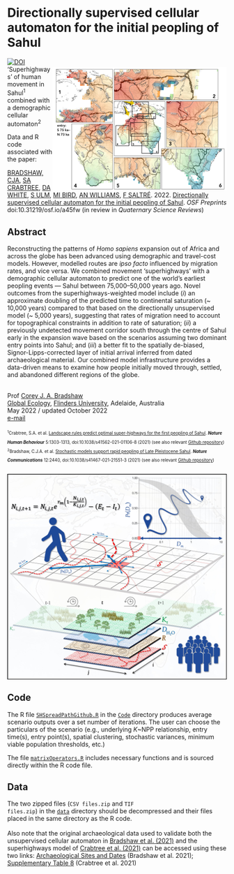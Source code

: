 # Directionally supervised cellular automaton for the initial peopling of Sahul
<img align="right" src="www/regions75.jpg" alt="Sahul predictions" width="400" style="margin-top: 20px">
<a href="https://doi.org/10.5281/zenodo.7015957"><img src="https://zenodo.org/badge/DOI/10.5281/zenodo.7015957.svg" alt="DOI"></a>
<br>
‘Superhighways’ of human movement in Sahul<sup>1</sup> combined with a demographic cellular automaton<sup>2</sup>

Data and R code associated with the paper:

<a href="http://scholar.google.com.au/citations?sortby=pubdate&hl=en&user=1sO0O3wAAAAJ&view_op=list_works">BRADSHAW, CJA</a>, <a href="https://stefanicrabtree.com/about-stefani/">SA CRABTREE</a>, <a href="https://santafe.edu/people/profile/devin-white">DA WHITE</a>, <a href="https://research.jcu.edu.au/portfolio/sean.ulm">S ULM</a>, <a href="https://research.jcu.edu.au/portfolio/michael.bird">MI BIRD</a>, <a href="https://www.emmconsulting.com.au/about/leadership-team/dr-alan-william-2/">AN WILLIAMS</a>, <a href="http://www.flinders.edu.au/people/frederik.saltre">F SALTRÉ</a>. 2022. <a href="http://doi.org/10.31219/osf.io/a45fw">Directionally supervised cellular automaton for the initial peopling of Sahul</a>. <em>OSF Preprints</em> doi:10.31219/osf.io/a45fw (in review in <em>Quaternary Science Reviews</em>)

## Abstract
Reconstructing the patterns of <em>Homo sapiens</em> expansion out of Africa and across the globe has been advanced using demographic and travel-cost models. However, modelled routes are <em>ipso facto</em> influenced by migration rates, and vice versa. We combined movement ‘superhighways’ with a demographic cellular automaton to predict one of the world’s earliest peopling events — Sahul between 75,000–50,000 years ago. Novel outcomes from the superhighways-weighted model include (<em>i</em>) an approximate doubling of the predicted time to continental saturation (~ 10,000 years) compared to that based on the directionally unsupervised model (~ 5,000 years), suggesting that rates of migration need to account for topographical constraints in addition to rate of saturation; (<em>ii</em>) a previously undetected movement corridor south through the centre of Sahul early in the expansion wave based on the scenarios assuming two dominant entry points into Sahul; and (<em>iii</em>) a better fit to the spatially de-biased, Signor-Lipps-corrected layer of initial arrival inferred from dated archaeological material. Our combined model infrastructure provides a data-driven means to examine how people initially moved through, settled, and abandoned different regions of the globe. 

<br>
Prof <a href="http://scholar.google.com.au/citations?sortby=pubdate&hl=en&user=1sO0O3wAAAAJ&view_op=list_works">Corey J. A. Bradshaw</a> <br>
<a href="http://globalecologyflinders.com" target="_blank">Global Ecology</a>, <a href="http://flinders.edu.au" target="_blank">Flinders University</a>, Adelaide, Australia <br>
May 2022 / updated October 2022 <br>
<a href=mailto:corey.bradshaw@flinders.edu.au>e-mail</a> <br>
<br>
<sub><sup><sup>1</sup>Crabtree, S.A. et al. <a href="http://doi.org/10.1038/s41562-021-01106-8">Landscape rules predict optimal super-highways for the first peopling of Sahul</a>. <strong><em>Nature Human Behaviour</strong></em> 5:1303-1313, doi:10.1038/s41562-021-01106-8 (2021) (see also relevant <a href="https://github.com/dawhite/sfa">Github repository</a>)</sup></sub><br>
<sub><sup><sup>2</sup>Bradshaw, C.J.A. et al. <a href="http://doi.org/10.1038/s41467-021-21551-3">Stochastic models support rapid peopling of Late Pleistocene Sahul</a>. <strong><em>Nature Communications</strong></em> 12:2440, doi:10.1038/s41467-021-21551-3 (2021) (see also relevant <a href="https://github.com/cjabradshaw/SahulHumanSpread">Github repository</a>)</sup></sub>

<img align="center" src="www/modelschematic.jpg" alt="model structure" width="900" style="margin-top: 20px">

## Code
The R file <a href="https://github.com/cjabradshaw/SuperhighwaysSpreadModel/blob/main/code/SHSpreadPathGithub.R"><code>SHSpreadPathGithub.R</code></a> in the <a href="https://github.com/cjabradshaw/SuperhighwaysSpreadModel/tree/main/code"><code>Code</code></a> directory produces average scenario outputs over a set number of iterations. The user can choose the particulars of the scenario (e.g., underlying <em>K</em>~NPP relationship, entry time(s), entry point(s), spatial clustering, stochastic variances, minimum viable population thresholds, etc.)

The file <a href="https://github.com/cjabradshaw/SuperhighwaysSpreadModel/blob/main/code/matrixOperators.r"><code>matrixOperators.R</code></a> includes necessary functions and is sourced directly within the R code file.

## Data
The two zipped files (<code>CSV files.zip</code> and <code>TIF files.zip</code>) in the <a href="https://github.com/cjabradshaw/SuperhighwaysSpreadModel/tree/main/data"><code>data</code></a> directory should be decompressed and their files placed in the same directory as the R code.
<br>
<br>
Also note that the original archaeological data used to validate both the unsupervised cellular automaton in <a href="http://doi.org/10.1038/s41467-021-21551-3">Bradshaw et al. (2021)</a> and the superhighways model of <a href="https://www.nature.com/articles/s41562-021-01106-8">Crabtree et al. (2021)</a> can be accessed using these two links: <a href="https://github.com/cjabradshaw/SahulHumanSpread/blob/master/Archaeology%20sites%20%26%20dates%20used%20for%20comparison%20layers.xlsx">Archaeological Sites and Dates</a> (Bradshaw et al. 2021); <a href="https://static-content.springer.com/esm/art%3A10.1038%2Fs41562-021-01106-8/MediaObjects/41562_2021_1106_MOESM3_ESM.xlsx">Supplementary Table 8</a> (Crabtree et al. 2021)


